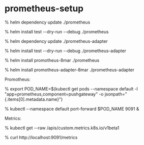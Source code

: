 # prometheus-setup

% helm dependency update ./prometheus

% helm install test --dry-run --debug ./prometheus

% helm dependency update ./prometheus-adapter

% helm install test --dry-run --debug ./prometheus-adapter

% helm install promotheus-8mar ./prometheus

% helm install promotheus-adapter-8mar ./prometheus-adapter

Promotheus:

% export POD_NAME=$(kubectl get pods --namespace default -l "app=prometheus,component=pushgateway" -o jsonpath="{.items[0].metadata.name}")

% kubectl --namespace default port-forward $POD_NAME 9091 &

Metrics:

% kubectl get --raw /apis/custom.metrics.k8s.io/v1beta1

% curl http://localhost:9091/metrics
